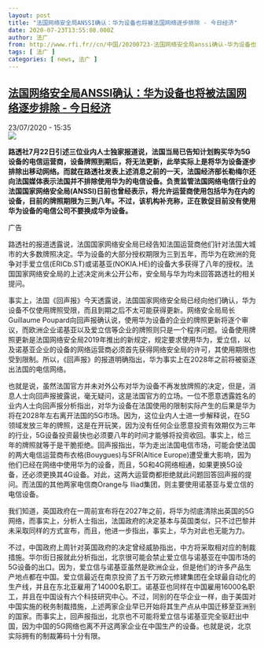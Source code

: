 ```yaml
---
layout: post
title: "法国网络安全局ANSSI确认：华为设备也将被法国网络逐步排除 - 今日经济"
date: 2020-07-23T13:55:08.000Z
author: 法广
from: http://www.rfi.fr//cn/中国/20200723-法国网络安全局anssi确认-华为设备也将被法国网络逐步排除
tags: [ 法广 ]
categories: [ news, 法广 ]
---
```

<!--1595512508000-->
[法国网络安全局ANSSI确认：华为设备也将被法国网络逐步排除 - 今日经济](http://www.rfi.fr//cn/%E4%B8%AD%E5%9B%BD/20200723-%E6%B3%95%E5%9B%BD%E7%BD%91%E7%BB%9C%E5%AE%89%E5%85%A8%E5%B1%80anssi%E7%A1%AE%E8%AE%A4-%E5%8D%8E%E4%B8%BA%E8%AE%BE%E5%A4%87%E4%B9%9F%E5%B0%86%E8%A2%AB%E6%B3%95%E5%9B%BD%E7%BD%91%E7%BB%9C%E9%80%90%E6%AD%A5%E6%8E%92%E9%99%A4)
------

<div>
<div>23/07/2020 - 15:35</div><img src="https://s.rfi.fr/media/display/3b78f7e4-cb9e-11ea-967c-005056a964fe/w:310/p:16x9/2020-07-15T151524Z_1980151348_RC2RTH9VVBGJ_RTRMADP_3_FRANCE-HUAWEI-5G.JPG"><p><strong>路透社7月22日引述三位业内人士独家报道说，法国当局已告知计划购买华为5G设备的电信运营商，设备牌照到期后，将无法更新，此举实际上是将华为设备逐步排除出移动网络。而就在路透社发表上述消息之前的一天，法国经济部长勒梅尔还向法国媒体表示法国并不排除使用华为的电信设备。负责监管法国网络电信行业的法国国家网络安全局(ANSSI)日前也曾经表示，将允许运营商使用包括华为在内的设备，目前的牌照期限为三到八年。不过，该机构补充称，正在敦促目前没有使用华为设备的电信公司不要换成华为设备。</strong></p><div class="t-content__body u-clearfix"><div class="m-interstitial"><div class="m-interstitial__ad"><divclass="m-block-ad "data-tms-ad-type="box"data-tms-ad-status="idle"data-tms-ad-pos="1"><div class="m-block-ad__label"><span class="m-block-ad__label__text">广告</span></div><div class="m-block-ad__content"></div></div></div></div><p>路透社的报道透露说，法国国家网络安全局已经告知法国运营商他们针对法国大城市的大多数牌照决定。华为设备的大部分授权期限为三到五年，而华为在欧洲的竞争对手爱立信(ERICb.ST)或诺基亚(NOKIA.HE)的设备大多获得了八年的授权。法国国家网络安全局的上述决定尚未公开公布，安全局与华为均未回答路透社的相关提问。</p><p>事实上，法国《回声报》今天透露说，法国国家网络安全局已经向他们确认，华为设备不仅使用牌照受限，而且到期之后不太可能获得更新。网络安全局局长 Guillaume Poupard向回声报确认说，使用华为设备的企业的牌照更新将逐个审议，而欧洲企业诺基亚以及爱立信等企业的牌照则只是一个程序问题。设备使用牌照更新是法国网络安全局2019年推出的新规定，规定要求使用华为，爱立信，以及诺基亚企业的设备的网络运营商必须首先获得网络安全局的许可，其使用期限也受到限制。所以，《回声报》的报道明确指出，华为事实上在2028年之前将被驱逐出法国的电信网络。</p><p>也就是说，虽然法国官方并未对外公布对华为设备不再发放牌照的决定，但是，消息人士向回声报披露说，毫无疑问，这是法国官方的立场。一位不愿意透露姓名的业内人士向回声报分析指出，对华为设备在法国使用的限制实际产生的后果是华为将在2028年左右离开法国的5G市场。因为，这位业内人士进一步解释说，在5G领域发放三年的牌照，这是在开玩笑，因为没有任何企业愿意投资有效期仅为三年的行业，5G设备投资最快也必须要八年的时间才能够将投资收回。事实上，给三年的牌照就等于是干脆拒绝。回声报指出，华为走出法国电信市场，可能会使法国的两大电信运营商布衣格(Bouygues)与SFR(Altice Europe)遭受重大影响，因为他们已经在网络中使用华为的设备，而且，5G和4G网络相通，如果更换5G设备，还必须更换其4G设备。对此，这两大运营商都拒绝就此问题回答回声报的提问。而法国的其他两家电信商Orange与 Iliad集团，则主要使用诺基亚与爱立信的电信设备。</p><p>我们知道，英国政府在一周前宣布将在2027年之前，将华为彻底清除出英国的5G网络，而事实上，分析人士指出，法国政府的决定基本与英国类似，只不过巴黎并未采取同样的方式宣布，而且，他进一步指出，事实上，华为对此也无能为力。</p><p>不过，中国政府上周针对英国政府的决定曾经威胁指出，中方将采取相对应的制裁措施。华尔街日报就此分析指出，北京很可能会禁止爱立信与诺基亚在中国市场的5G设备的出口。因为，爱立信与诺基亚虽然是欧洲企业，但是他们的许多产品生产地点都在中国。爱立信最近在南京投资了五千万欧元修建集团在全球最自动化的生产线，并且在东北亚雇用了14000名职工。诺基亚也同样在中国雇用16000名职工，并且在中国设有六个科技研究中心。不过，同别的在华企业一样，由于美国对中国实施的税务制裁措施，上述两家企业早已开始将其生产点从中国迁移至亚洲别的国家。而事实上，回声报指出，北京也不可能将爱立信与诺基亚完全驱赶出中国，因为中国的5G网络也离不开这两家企业在中国生产的设备。也就是说，北京实际拥有的制裁筹码十分有限。</p><div class="o-self-promo o-self-promo--nl o-self-promo--hidden" data-selfpromo-newsletter></div><div class="o-self-promo o-self-promo--app o-self-promo--hidden" data-selfpromo-app></div></div>
</div>
